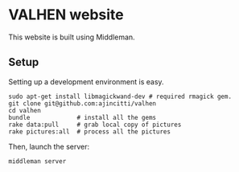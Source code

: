 
# VALHEN website

This website is built using Middleman.

## Setup

Setting up a development environment is easy.

```
sudo apt-get install libmagickwand-dev # required rmagick gem.
git clone git@github.com:ajincitti/valhen
cd valhen
bundle             # install all the gems
rake data:pull     # grab local copy of pictures
rake pictures:all  # process all the pictures
```

Then, launch the server:

```
middleman server
```
